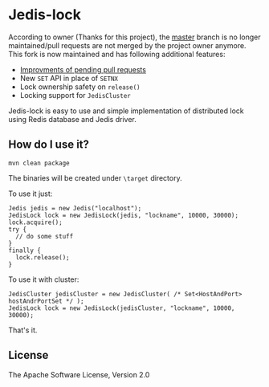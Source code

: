 # Jedis-lock

According to owner (Thanks for this project), the [master](https://github.com/abelaska/jedis-lock) branch is no longer maintained/pull requests are not merged by the project owner anymore. This fork is now maintained and has following additional features: 
+ [Improvments of pending pull requests](https://github.com/abelaska/jedis-lock/pulls)
+ New `SET` API in place of `SETNX`
+ Lock ownership safety on `release()`
+ Locking support for `JedisCluster`


Jedis-lock is easy to use and simple implementation of distributed lock using Redis database and Jedis driver.

## How do I use it?

```shell
mvn clean package
```

The binaries will be created under `\target` directory.

To use it just:

    Jedis jedis = new Jedis("localhost");
    JedisLock lock = new JedisLock(jedis, "lockname", 10000, 30000);
    lock.acquire();
    try {
      // do some stuff
    }
    finally {
      lock.release();
    }

To use it with cluster:

    JedisCluster jedisCluster = new JedisCluster( /* Set<HostAndPort> hostAndrPortSet */ );
    JedisLock lock = new JedisLock(jedisCluster, "lockname", 10000, 30000);

That's it.

## License

The Apache Software License, Version 2.0
